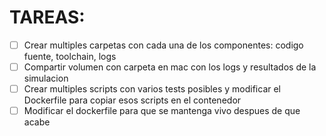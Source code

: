 # TAREAS:

- [ ] Crear multiples carpetas con cada una de los componentes: codigo fuente, toolchain, logs
- [ ] Compartir volumen con carpeta en mac con los logs y resultados de la simulacion
- [ ] Crear multiples scripts con varios tests posibles y modificar el Dockerfile para copiar esos scripts en el contenedor
- [ ] Modificar el dockerfile para que se mantenga vivo despues de que acabe
